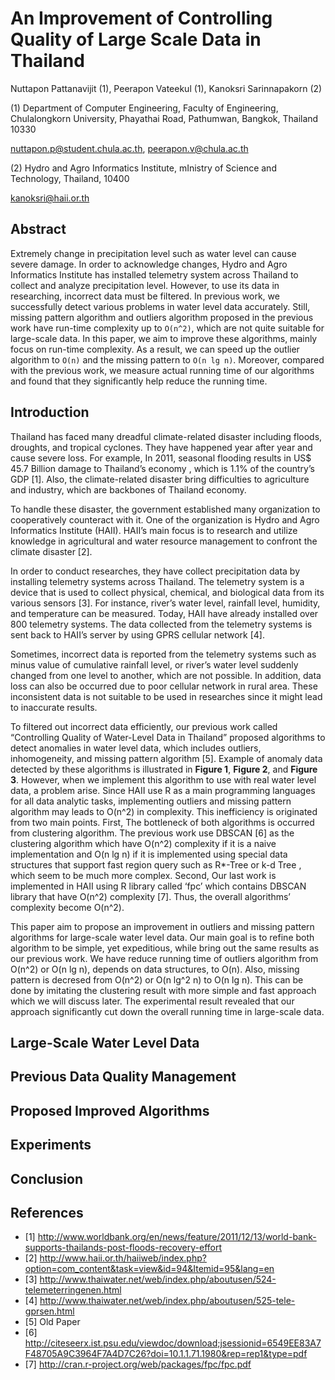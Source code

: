 
# An Improvement of Controlling Quality of Large Scale Data in Thailand

Nuttapon Pattanavijit (1), Peerapon Vateekul (1), Kanoksri Sarinnapakorn (2)

(1) Department of Computer Engineering, Faculty of Engineering, Chulalongkorn University, Phayathai Road, Pathumwan, Bangkok, Thailand 10330

nuttapon.p@student.chula.ac.th, peerapon.v@chula.ac.th

(2) Hydro and Agro Informatics Institute, mInistry of Science and Technology, Thailand, 10400

kanoksri@haii.or.th

## Abstract

Extremely change in precipitation level such as water level can cause severe damage. In order to acknowledge changes, Hydro and Agro Informatics Institute has installed telemetry system across Thailand to collect and analyze precipitation level. However, to use its data in researching, incorrect data must be filtered. In previous work, we successfully detect various problems in water level data accurately. Still, missing pattern algorithm and outliers algorithm proposed in the previous work have run-time complexity up to `O(n^2)`, which are not quite suitable for large-scale data. In this paper, we aim to improve these algorithms, mainly focus on run-time complexity. As a result,  we can speed up the outlier algorithm to `O(n)` and the missing pattern to `O(n lg n)`. Moreover, compared with the previous work, we measure actual running time of our algorithms and found that they significantly help reduce the running time.

## Introduction

Thailand has faced many dreadful climate-related disaster including floods, droughts, and tropical cyclones. They have happened year after year and cause severe loss. For example, In 2011, seasonal flooding results in US$ 45.7 Billion damage to Thailand’s economy , which is 1.1% of the country’s GDP [1]. Also, the climate-related disaster bring difficulties to agriculture and industry, which are backbones of Thailand economy.

To handle these disaster, the government established many organization to cooperatively counteract with it. One of the organization is Hydro and Agro Informatics Institute (HAII). HAII’s main focus is to research and utilize knowledge in agricultural and water resource management to confront the climate disaster [2].

In order to conduct researches, they have collect precipitation data by installing telemetry systems across Thailand. The telemetry system is a device that is used to collect physical, chemical, and biological data from its various sensors [3]. For instance, river’s water level, rainfall level, humidity, and temperature can be measured. Today, HAII have already installed over 800 telemetry systems. The data collected from the telemetry systems is sent back to HAII’s server by using GPRS cellular network [4].

Sometimes, incorrect data is reported from the telemetry systems such as minus value of cumulative rainfall level, or river’s water level suddenly changed from one level to another, which are not possible. In addition, data loss can also be occurred due to poor cellular network in rural area. These inconsistent data is not suitable to be used in researches since it might lead to inaccurate results.

To filtered out incorrect data efficiently, our previous work called “Controlling Quality of Water-Level Data in Thailand” proposed algorithms to detect anomalies in water level data, which includes outliers, inhomogeneity, and missing pattern algorithm [5]. Example of anomaly data detected by these algorithms is illustrated in **Figure 1**, **Figure 2**, and **Figure 3**. However, when we implement this algorithm to use with real water level data, a problem arise. Since HAII use R as a main programming languages for all data analytic tasks, implementing outliers and missing pattern algorithm may leads to O(n^2) in complexity. This inefficiency is originated from two main points. First, The bottleneck of both algorithms is occurred from clustering algorithm. The previous work use DBSCAN [6] as the clustering algorithm which have O(n^2) complexity if it is a naive implementation and O(n lg n) if it is implemented using special data structures that support fast region query such as R*-Tree or k-d Tree , which seem to be much more complex. Second, Our last work is implemented in HAII using R library called ‘fpc’ which contains DBSCAN library that have O(n^2) complexity [7]. Thus, the overall algorithms’ complexity become O(n^2).

This paper aim to propose an improvement in outliers and missing pattern algorithms for large-scale water level data. Our main goal is to refine both algorithm to be simple, yet expeditious, while bring out the same results as our previous work. We have reduce running time of outliers algorithm from O(n^2) or O(n lg n), depends on data structures, to O(n). Also, missing pattern is decresed from O(n^2) or O(n lg^2 n) to O(n lg n). This can be  done by imitating the clustering result with more simple and fast approach which we will discuss later. The experimental result revealed that our approach significantly cut down the overall running time in large-scale data.

## Large-Scale Water Level Data

## Previous Data Quality Management

## Proposed Improved Algorithms 

## Experiments

## Conclusion

## References
- [1] http://www.worldbank.org/en/news/feature/2011/12/13/world-bank-supports-thailands-post-floods-recovery-effort
- [2] http://www.haii.or.th/haiiweb/index.php?option=com_content&task=view&id=94&Itemid=95&lang=en
- [3] http://www.thaiwater.net/web/index.php/aboutusen/524-telemeterringenen.html
- [4] http://www.thaiwater.net/web/index.php/aboutusen/525-tele-gprsen.html
- [5] Old Paper
- [6] http://citeseerx.ist.psu.edu/viewdoc/download;jsessionid=6549EE83A7F48705A9C3964F7A4D7C26?doi=10.1.1.71.1980&rep=rep1&type=pdf
- [7] http://cran.r-project.org/web/packages/fpc/fpc.pdf
